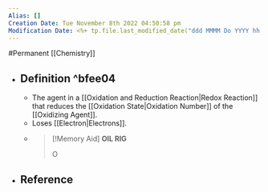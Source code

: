 ```yaml
---
Alias: []
Creation Date: Tue November 8th 2022 04:50:58 pm 
Modification Date: <%+ tp.file.last_modified_date("ddd MMMM Do YYYY hh:mm:ss a") %>
---
```

#Permanent [[Chemistry]]

- ## Definition ^bfee04
	- The agent in a [[Oxidation and Reduction Reaction|Redox Reaction]] that reduces the [[Oxidation State|Oxidation Number]] of the [[Oxidizing Agent]].
	- Loses [[Electron|Electrons]].
	- > [!Memory Aid]
	  > **OIL RIG**
	  > 
	  > O
- ## Reference